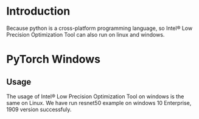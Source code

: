 # Introduction
Because python is a cross-platform programming language, so Intel® Low Precision Optimization Tool can also run on linux and windows.

PyTorch Windows
==================================================
## Usage
The usage of Intel® Low Precision Optimization Tool on windows is the same on Linux. We have run resnet50 example on windows 10 Enterprise, 1909 version successfuly.
